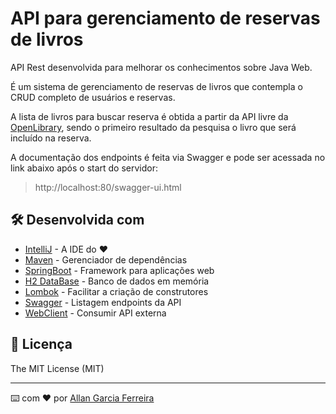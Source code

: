 # API para gerenciamento de reservas de livros

API Rest desenvolvida para melhorar os conhecimentos sobre Java Web.

É um sistema de gerenciamento de reservas de livros que contempla o CRUD completo de usuários e reservas.

A lista de livros para buscar reserva é obtida a partir da API livre da [OpenLibrary](https://openlibrary.org/developers/api), sendo o primeiro resultado da pesquisa o livro que será incluído na reserva.

A documentação dos endpoints é feita via Swagger e pode ser acessada no link abaixo após o start do servidor:

> http://localhost:80/swagger-ui.html

## 🛠️ Desenvolvida com

* [IntelliJ](http://www.dropwizard.io/1.0.2/docs/) - A IDE do ❤️
* [Maven](https://maven.apache.org/) - Gerenciador de dependências
* [SpringBoot](https://start.spring.io/) - Framework para aplicações web
* [H2 DataBase](https://www.h2database.com/html/main.html) - Banco de dados em memória
* [Lombok](https://projectlombok.org/) - Facilitar a criação de construtores
* [Swagger](https://swagger.io/tools/open-source/open-source-integrations/) - Listagem endpoints da API
* [WebClient](https://spring.io/guides/gs/reactive-rest-service/) - Consumir API externa

## 📄 Licença

The MIT License (MIT)

---
⌨️ com ❤️ por [Allan Garcia Ferreira](https://github.com/allan201gf) 